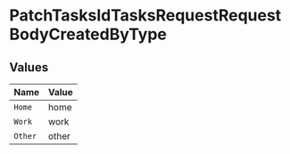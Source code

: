 # PatchTasksIdTasksRequestRequestBodyCreatedByType


## Values

| Name    | Value   |
| ------- | ------- |
| `Home`  | home    |
| `Work`  | work    |
| `Other` | other   |